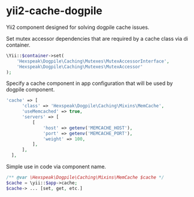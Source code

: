 # yii2-cache-dogpile
Yii2 component designed for solving dogpile cache issues.

Set mutex accessor dependencies that are required by a cache class via di container.
```php
\Yii::$container->set(
    'Hexspeak\Dogpile\Caching\Mutexes\MutexAccessorInterface',
    'Hexspeak\Dogpile\Caching\Mutexes\MutexAccessor'
);
```

Specify a cache component in app configuration that will be used by dogpile component.
```php
'cache' => [
      'class' => 'Hexspeak\Dogpile\Caching\Mixins\MemCache',
      'useMemcached' => true,
      'servers' => [
          [
              'host' => getenv('MEMCACHE_HOST'),
              'port' => getenv('MEMCACHE_PORT'),
              'weight' => 100,
          ],
      ],
  ],
```

Simple use in code via component name.
```php
/** @var \Hexspeak\Dogpile\Caching\Mixins\MemCache $cache */
$cache = \yii::$app->cache;
$cache-> ... [set, get, etc.]
```
